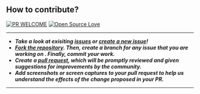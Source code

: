 ## How to contribute?

[![PR WELCOME](https://img.shields.io/badge/PRs-welcome-orange.svg?style=flat-square)](https://github.com/TechSavvyCommunity/python/pulls)
[![Open Source Love](https://badges.frapsoft.com/os/v3/open-source.png?v=103)](https://github.com/TechSavvyCommunity/)

___
- __*Take a look at exisiting [issues](https://github.com/TechSavvyCommunity/python/issues) or [create a new issue](https://github.com/TechSavvyCommunity/python/issues/new/choose)!*__
- __*[Fork the repository](https://github.com/TechSavvyCommunity/python/fork). Then, create a branch for any issue that you are working on . Finally, commit your work.*__
- __*Create a [pull request](https://github.com/TechSavvyCommunity/python/compare), which will be promptly reviewed and given suggestions for improvements by the community.*__
- __*Add screenshots or screen captures to your pull request to help us understand the effects of the change proposed in your PR.*__
___

